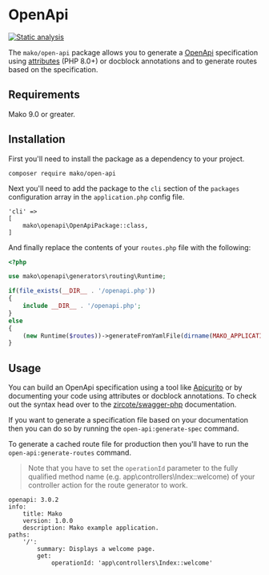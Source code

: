 # OpenApi

[![Static analysis](https://github.com/mako-framework/open-api/actions/workflows/static-analysis.yml/badge.svg)](https://github.com/mako-framework/open-api/actions/workflows/static-analysis.yml)

The `mako/open-api` package allows you to generate a [OpenApi](https://www.openapis.org) specification using [attributes](https://www.php.net/manual/en/language.attributes.php) (PHP 8.0+) or docblock annotations and to generate routes based on the specification.

## Requirements

Mako 9.0 or greater.

## Installation

First you'll need to install the package as a dependency to your project.

```
composer require mako/open-api
```

Next you'll need to add the package to the `cli` section of the `packages` configuration array in the `application.php` config file.

```
'cli' =>
[
	mako\openapi\OpenApiPackage::class,
]
```

And finally replace the contents of your `routes.php` file with the following:

```php
<?php

use mako\openapi\generators\routing\Runtime;

if(file_exists(__DIR__ . '/openapi.php'))
{
	include __DIR__ . '/openapi.php';
}
else
{
	(new Runtime($routes))->generateFromYamlFile(dirname(MAKO_APPLICATION_PATH) . '/openapi.yml');
}
```

## Usage

You can build an OpenApi specification using a tool like [Apicurito](https://www.apicur.io/apicurito/pwa/) or by documenting your code using attributes or docblock annotations. To check out the syntax head over to the [zircote/swagger-php](https://github.com/zircote/swagger-php) documentation.

If you want to generate a specification file based on your documentation then you can do so by running the `open-api:generate-spec` command.

To generate a cached route file for production then you'll have to run the `open-api:generate-routes` command.

> Note that you have to set the `operationId` parameter to the fully qualified method name (e.g. app\controllers\Index::welcome) of your controller action for the route generator to work.

```
openapi: 3.0.2
info:
    title: Mako
    version: 1.0.0
    description: Mako example application.
paths:
    '/':
        summary: Displays a welcome page.
        get:
            operationId: 'app\controllers\Index::welcome'
```

